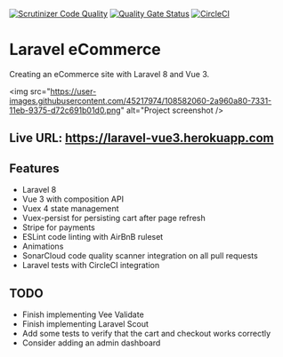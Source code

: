 [![Scrutinizer Code Quality](https://scrutinizer-ci.com/g/w3bdesign/laravel-vue/badges/quality-score.png?b=main)](https://scrutinizer-ci.com/g/w3bdesign/laravel-vue/?branch=main)
[![Quality Gate Status](https://sonarcloud.io/api/project_badges/measure?project=w3bdesign_laravel-vue&metric=alert_status)](https://sonarcloud.io/dashboard?id=w3bdesign_laravel-vue)
[![CircleCI](https://circleci.com/gh/w3bdesign/laravel-vue.svg?style=svg)](https://circleci.com/gh/w3bdesign/laravel-vue)

# Laravel eCommerce

 Creating an eCommerce site with Laravel 8 and Vue 3.
 
 <img src="https://user-images.githubusercontent.com/45217974/108582060-2a960a80-7331-11eb-9375-d72c691b01d0.png" alt="Project screenshot />
 
 ## Live URL: https://laravel-vue3.herokuapp.com

 ## Features

 - Laravel 8
 - Vue 3 with composition API
 - Vuex 4 state management
 - Vuex-persist for persisting cart after page refresh
 - Stripe for payments
 - ESLint code linting with AirBnB ruleset
 - Animations
 - SonarCloud code quality scanner integration on all pull requests
 - Laravel tests with CircleCI integration

 ## TODO

 - Finish implementing Vee Validate
 - Finish implementing Laravel Scout
 - Add some tests to verify that the cart and checkout works correctly
 - Consider adding an admin dashboard 
